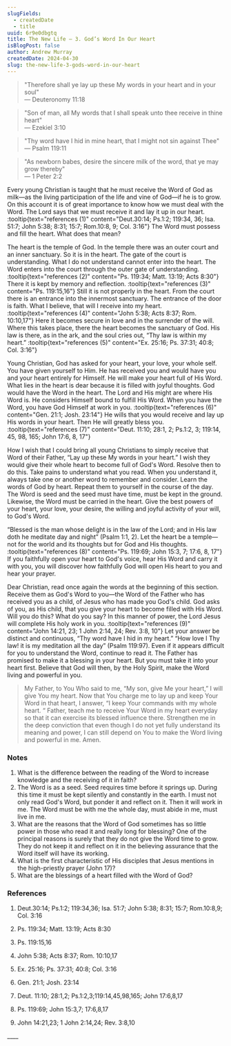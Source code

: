 ```yaml
---
slugFields:
  - createdDate
  - title
uuid: 6r9e0dbgtq
title: The New Life – 3. God’s Word In Our Heart
isBlogPost: false
author: Andrew Murray
createdDate: 2024-04-30
slug: the-new-life-3-gods-word-in-our-heart
---
```

> "Therefore shall ye lay up these My words in your heart and in your soul"\
> — Deuteronomy 11:18

> "Son of man, all My words that I shall speak unto thee receive in thine heart"\
> — Ezekiel 3:10

> "Thy word have I hid in mine heart, that I might not sin against Thee"\
> — Psalm 119:11

> "As newborn babes, desire the sincere milk of the word, that ye may grow thereby"\
> — 1 Peter 2:2

Every young Christian is taught that he must receive the Word of God as milk—as the living participation of the life and vine of God—if he is to grow. On this account it is of great importance to know how we must deal with the Word. The Lord says that we must receive it and lay it up in our heart. :tooltip{text="references (1)" content="Deut.30:14; Ps.1:2; 119:34, 36; Isa. 51:7; John 5:38; 8:31; 15:7; Rom.10:8, 9; Col. 3:16"} The Word must possess and fill the heart. What does that mean?

The heart is the temple of God. In the temple there was an outer court and an inner sanctuary. So it is in the heart. The gate of the court is understanding. What I do not understand cannot enter into the heart. The Word enters into the court through the outer gate of understanding. :tooltip{text="references (2)" content="Ps. 119:34; Matt. 13:19; Acts 8:30"} There it is kept by memory and reflection. :tooltip{text="references (3)" content="Ps. 119:15,16"} Still it is not properly in the heart. From the court there is an entrance into the innermost sanctuary. The entrance of the door is faith. What I believe, that will I receive into my heart. :tooltip{text="references (4)" content="John 5:38; Acts 8:37; Rom. 10:10,17"} Here it becomes secure in love and in the surrender of the will. Where this takes place, there the heart becomes the sanctuary of God. His law is there, as in the ark, and the soul cries out, “Thy law is within my heart.” :tooltip{text="references (5)" content="Ex. 25:16; Ps. 37:31; 40:8; Col. 3:16"}

Young Christian, God has asked for your heart, your love, your whole self. You have given yourself to Him. He has received you and would have you and your heart entirely for Himself. He will make your heart full of His Word. What lies in the heart is dear because it is filled with joyful thoughts. God would have the Word in the heart. The Lord and His might are where His Word is. He considers Himself bound to fulfill His Word. When you have the Word, you have God Himself at work in you. :tooltip{text="references (6)" content="Gen. 21:1; Josh. 23:14"} He wills that you would receive and lay up His words in your heart. Then He will greatly bless you. :tooltip{text="references (7)" content="Deut. 11:10; 28:1, 2; Ps.1:2, 3; 119:14, 45, 98, 165; John 17:6, 8, 17"}

How I wish that I could bring all young Christians to simply receive that Word of their Father, “Lay up these My words in your heart.” I wish they would give their whole heart to become full of God's Word. Resolve then to do this. Take pains to understand what you read. When you understand it, always take one or another word to remember and consider. Learn the words of God by heart. Repeat them to yourself in the course of the day. The Word is seed and the seed must have time, must be kept in the ground. Likewise, the Word must be carried in the heart. Give the best powers of your heart, your love, your desire, the willing and joyful activity of your will, to God's Word.

“Blessed is the man whose delight is in the law of the Lord; and in His law doth he meditate day and night” (Psalm 1:1, 2). Let the heart be a temple—not for the world and its thoughts but for God and His thoughts. :tooltip{text="references (8)" content="Ps. 119:69; John 15:3, 7; 17:6, 8, 17"} If you faithfully open your heart to God's voice, hear His Word and carry it with you, you will discover how faithfully God will open His heart to you and hear your prayer.

Dear Christian, read once again the words at the beginning of this section. Receive them as God's Word to you—the Word of the Father who has received you as a child, of Jesus who has made you God's child. God asks of you, as His child, that you give your heart to become filled with His Word. Will you do this? What do you say? In this manner of power, the Lord Jesus will complete His holy work in you. :tooltip{text="references (9)" content="John 14:21, 23; 1 John 2:14, 24; Rev. 3:8, 10"} Let your answer be distinct and continuous, “Thy word have I hid in my heart.” “How love I Thy law! it is my meditation all the day” (Psalm 119:97). Even if it appears difficult for you to understand the Word, continue to read it. The Father has promised to make it a blessing in your heart. But you must take it into your heart first. Believe that God will then, by the Holy Spirit, make the Word living and powerful in you.

> My Father, to You Who said to me, “My son, give Me your heart,” I will give You my heart. Now that You charge me to lay up and keep Your Word in that heart, I answer, “I keep Your commands with my whole heart. “ Father, teach me to receive Your Word in my heart everyday so that it can exercise its blessed influence there. Strengthen me in the deep conviction that even though I do not yet fully understand its meaning and power, I can still depend on You to make the Word living and powerful in me. Amen.



### **Notes**

1. What is the difference between the reading of the Word to increase knowledge and the receiving of it in faith?
2. The Word is as a seed. Seed requires time before it springs up. During this time it must be kept silently and constantly in the earth. I must not only read God's Word, but ponder it and reflect on it. Then it will work in me. The Word must be with me the whole day, must abide in me, must live in me.
3. What are the reasons that the Word of God sometimes has so little power in those who read it and really long for blessing? One of the principal reasons is surely that they do not give the Word time to grow. They do not keep it and reflect on it in the believing assurance that the Word itself will have its working.
4. What is the first characteristic of His disciples that Jesus mentions in the high-priestly prayer (John 17)?
5. What are the blessings of a heart filled with the Word of God?

###  

### References

1) Deut.30:14; Ps.1:2; 119:34,36; Isa. 51:7; John 5:38; 8:31; 15:7; Rom.10:8,9; Col. 3:16

2) Ps. 119:34; Matt. 13:19; Acts 8:30

3) Ps. 119:15,16

4) John 5:38; Acts 8:37; Rom. 10:10,17

5) Ex. 25:16; Ps. 37:31; 40:8; Col. 3:16

6) Gen. 21:1; Josh. 23:14

7) Deut. 11:10; 28:1,2; Ps.1:2,3;119:14,45,98,165; John 17:6,8,17

8) Ps. 119:69; John 15:3,7; 17:6,8,17

9) John 14:21,23; 1 John 2:14,24; Rev. 3:8,10

\_\_\_\_
